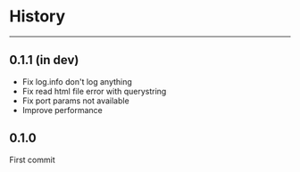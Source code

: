 # History

---

## 0.1.1 (in dev)

- Fix log.info don't log anything
- Fix read html file error with querystring
- Fix port params not available
- Improve performance

## 0.1.0

First commit
